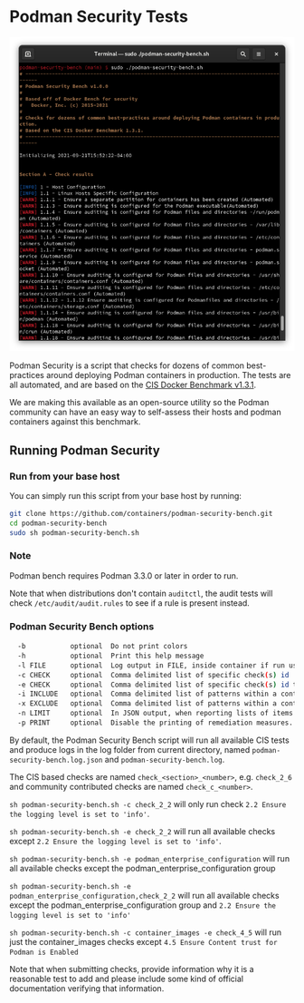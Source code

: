 # Podman Security Tests

![Podman Security Tests running](img/benchmark_log.png)

Podman Security is a script that checks for dozens of common best-practices around deploying Podman containers in production. The tests are all automated, and are based on the [CIS Docker Benchmark v1.3.1](https://www.cisecurity.org/benchmark/docker/).

We are making this available as an open-source utility so the Podman community
can have an easy way to self-assess their hosts and podman containers against
this benchmark.

## Running Podman Security

### Run from your base host

You can simply run this script from your base host by running:

```sh
git clone https://github.com/containers/podman-security-bench.git
cd podman-security-bench
sudo sh podman-security-bench.sh
```

### Note

Podman bench requires Podman 3.3.0 or later in order to run.

Note that when distributions don't contain `auditctl`, the audit tests will check `/etc/audit/audit.rules` to see if a rule is present instead.

### Podman Security Bench options

```sh
  -b           optional  Do not print colors
  -h           optional  Print this help message
  -l FILE      optional  Log output in FILE, inside container if run using podman
  -c CHECK     optional  Comma delimited list of specific check(s) id
  -e CHECK     optional  Comma delimited list of specific check(s) id to exclude
  -i INCLUDE   optional  Comma delimited list of patterns within a container or image name to check
  -x EXCLUDE   optional  Comma delimited list of patterns within a container or image name to exclude from check
  -n LIMIT     optional  In JSON output, when reporting lists of items (containers, images, etc.), limit the number of reported items to LIMIT. Default 0 (no limit).
  -p PRINT     optional  Disable the printing of remediation measures. Default: print remediation measures.
```

By default, the Podman Security Bench script will run all available CIS tests and produce
logs in the log folder from current directory, named `podman-security-bench.log.json` and
`podman-security-bench.log`.

The CIS based checks are named `check_<section>_<number>`, e.g. `check_2_6` and community contributed checks are named `check_c_<number>`.

`sh podman-security-bench.sh -c check_2_2` will only run check `2.2 Ensure the logging level is set to 'info'`.

`sh podman-security-bench.sh -e check_2_2` will run all available checks except `2.2 Ensure the logging level is set to 'info'`.

`sh podman-security-bench.sh -e podman_enterprise_configuration` will run all available checks except the podman_enterprise_configuration group

`sh podman-security-bench.sh -e podman_enterprise_configuration,check_2_2` will run all available checks except the podman_enterprise_configuration group and `2.2 Ensure the logging level is set to 'info'`

`sh podman-security-bench.sh -c container_images -e check_4_5` will run just the container_images checks except `4.5 Ensure Content trust for Podman is Enabled`

Note that when submitting checks, provide information why it is a reasonable test to add and please include some kind of official documentation verifying that information.
